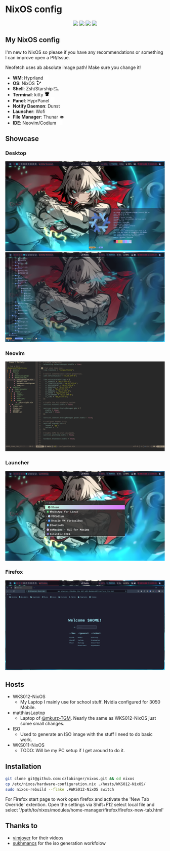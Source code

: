 # NixOS config

<div align="center">

![](https://img.shields.io/github/last-commit/czlabinger/nixos?&style=for-the-badge&color=FFB1C8&logoColor=D9E0EE&labelColor=292324)
![](https://img.shields.io/github/stars/czlabinger/nixos?style=for-the-badge&logo=andela&color=FFB686&logoColor=D9E0EE&labelColor=292324)
![](https://img.shields.io/github/repo-size/czlabinger/nixos?color=CAC992&label=SIZE&logo=googledrive&style=for-the-badge&logoColor=D9E0EE&labelColor=292324)
![](https://img.shields.io/badge/issues-skill-green?style=for-the-badge&color=CCE8E9&logoColor=D9E0EE&labelColor=292324)
</a>

</div>

## My NixOS config

I'm new to NixOS so please if you have any recommendations or something I can improve open a PR/Issue.

Neofetch uses ab absolute image path! Make sure you change it!

* **WM**: Hyprland <img src="https://raw.githubusercontent.com/czlabinger/nixos/main/assets/Icons/hyprland.svg" alt="Hyprland" style="max-width: 16px; max-height: 16px;">
* **OS**: NixOS <img src="https://raw.githubusercontent.com/czlabinger/nixos/main/assets/Icons/nixos.svg" alt="NixOs" style="max-width: 16px; max-height: 16px;">
* **Shell**: Zsh/Starship <img src="https://raw.githubusercontent.com/czlabinger/nixos/main/assets/Icons/zsh.svg" alt="Zsh" style="max-width: 16px; max-height: 16px;">
* **Terminal**: kitty <img src="https://raw.githubusercontent.com/czlabinger/nixos/main/assets/Icons/kitty.svg" alt="Kitty" style="max-width: 16px; max-height: 16px;">
* **Panel**: HyprPanel <img src="https://raw.githubusercontent.com/czlabinger/nixos/main/assets/Icons/hyprland.svg" alt="Hyprpanel" style="max-width: 16px; max-height: 16px;">
* **Notify Daemon**: Dunst
* **Launcher**: Wofi
* **File Manager**: Thunar <img src="https://raw.githubusercontent.com/czlabinger/nixos/main/assets/Icons/thunar.svg" alt="Thunar" style="max-width: 16px; max-height: 16px;">
* **IDE**: Neovim/Codium <img src="https://raw.githubusercontent.com/czlabinger/nixos/main/assets/Icons/neovim.svg" alt="Neovim" style="max-width: 16px; max-height: 16px;">

## Showcase

### Desktop
![desktop](https://raw.githubusercontent.com/czlabinger/nixos/main/assets/1.png)
![tree](https://raw.githubusercontent.com/czlabinger/nixos/main/assets/4.png)

### Neovim
![neovim](https://raw.githubusercontent.com/czlabinger/nixos/main/assets/3.png)

### Launcher
![launcher](https://raw.githubusercontent.com/czlabinger/nixos/main/assets/2.png)

### Firefox
![firefox](https://raw.githubusercontent.com/czlabinger/nixos/main/assets/5.png)

## Hosts

* WKS012-NixOS
    * My Laptop I mainly use for school stuff. Nvidia configured for 3050 Mobile.
* matthiasLaptop
    * Laptop of [@mkurz-TGM](https://www.github.com/mkurz-TGM). Nearly the same as WKS012-NixOS just some small changes. 
* ISO
    * Used to generate an ISO image with the stuff I need to do basic work.
* WKS011-NixOS
    * TODO: Will be my PC setup if I get around to do it.

## Installation

```bash
git clone git@github.com:czlabinger/nixos.git && cd nixos
cp /etc/nixos/hardware-configuration.nix ./hosts/WKS012-NixOS/
sudo nixos-rebuild --flake .#WKS012-NixOS switch
```

For Firefox start page to work open firefox and activate the 'New Tab Override' extention. Open the settings via Shift+F12 select local file and select '/path/to/nixos/modules/home-manager/firefox/firefox-new-tab.html'

## Thanks to
- [vimjoyer](https://www.youtube.com/@vimjoyer) for their videos
- [sukhmancs](https://github.com/sukhmancs/nixos-configs) for the iso generation workfolow

